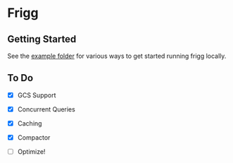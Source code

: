# Frigg

## Getting Started

See the [example folder](./example) for various ways to get started running frigg locally.

## To Do

- [x] GCS Support
- [x] Concurrent Queries
- [x] Caching
- [x] Compactor
- [ ] Optimize!

